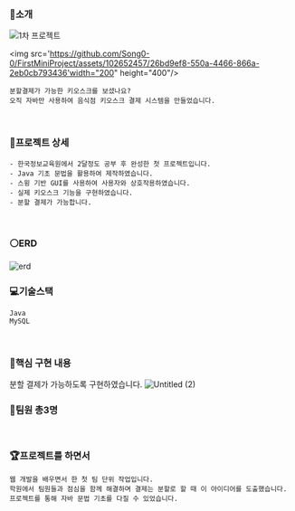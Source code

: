 ### :rice:소개
![1차 프로젝트](https://github.com/Song0-0/FirstMiniProject/assets/102652457/26bd9ef8-550a-4466-866a-2eb0cb793436)

<img src='https://github.com/Song0-0/FirstMiniProject/assets/102652457/26bd9ef8-550a-4466-866a-2eb0cb793436'width="200" height="400"/>

```
분할결제가 가능한 키오스크를 보셨나요? 
오직 자바만 사용하여 음식점 키오스크 결제 시스템을 만들었습니다.
```
<br>

### :star2:프로젝트 상세
```
- 한국정보교육원에서 2달정도 공부 후 완성한 첫 프로젝트입니다.
- Java 기초 문법을 활용하여 제작하였습니다.
- 스윙 기반 GUI를 사용하여 사용자와 상호작용하였습니다.
- 실제 키오스크 기능을 구현하였습니다.
- 분할 결제가 가능합니다.
```
<br>

### :white_circle:ERD
![erd](https://github.com/Song0-0/dutch-pay-kiosk/assets/102652457/bee08f9f-4320-4c4c-9818-4026e7685727)
<br>

### :computer:기술스택
```
Java
MySQL
```
<br>

### :triangular_flag_on_post:핵심 구현 내용
분할 결제가 가능하도록 구현하였습니다.
![Untitled (2)](https://github.com/Song0-0/dutch-pay-kiosk/assets/102652457/4868dd39-6555-4384-a78d-352d3d2ac983)
<br>

### :raising_hand:팀원 총3명
<br>

### :trophy:프로젝트를 하면서
```
웹 개발을 배우면서 한 첫 팀 단위 작업입니다.
학원에서 팀원들과 점심을 함께 해결하며 결제는 분할로 할 때 이 아이디어를 도출했습니다.
프로젝트를 통해 자바 문법 기초를 다질 수 있었습니다.
```
